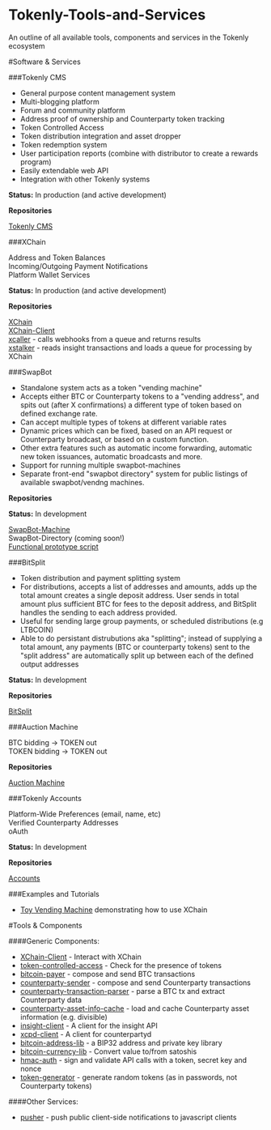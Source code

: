 # Tokenly-Tools-and-Services
An outline of all available tools, components and services in the Tokenly ecosystem

#Software & Services

###Tokenly CMS

* General purpose content management system
* Multi-blogging platform
* Forum and community platform
* Address proof of ownership and Counterparty token tracking
* Token Controlled Access
* Token distribution integration and asset dropper
* Token redemption system
* User participation reports (combine with distributor to create a rewards program)
* Easily extendable web API
* Integration with other Tokenly systems

**Status:** In production (and active development)

**Repositories**

[Tokenly CMS](https://github.com/tokenly/tokenly-cms)

###XChain

Address and Token Balances  
Incoming/Outgoing Payment Notifications  
Platform Wallet Services

**Status:** In production (and active development)

**Repositories**

[XChain](https://github.com/tokenly/xchain)  
[XChain-Client](https://github.com/tokenly/xchain-client)  
[xcaller](https://github.com/tokenly/xcaller) - calls webhooks from a queue and returns results  
[xstalker](https://github.com/tokenly/xstalker) - reads insight transactions and loads a queue for processing by XChain

###SwapBot

* Standalone system acts as a token "vending machine"
* Accepts either BTC or Counterparty tokens to a "vending address", and spits out (after X confirmations) a different type of token based on defined exchange rate.
* Can accept multiple types of tokens at different variable rates
* Dynamic prices which can be fixed, based on an API request or Counterparty broadcast, or based on a custom function.
* Other extra features such as automatic income forwarding, automatic new token issuances, automatic broadcasts and more.
* Support for running multiple swapbot-machines
* Separate front-end "swapbot directory" system for public listings of available swapbot/vendng machines.

**Repositories**

**Status:** In development

[SwapBot-Machine](https://github.com/tokenly/swapbot)  
SwapBot-Directory (coming soon!)  
[Functional prototype script](https://github.com/tokenly/xcp-gateway)

###BitSplit

* Token distribution and payment splitting system
* For distributions, accepts a list of addresses and amounts, adds up the total amount creates a single deposit address. User sends in total amount plus sufficient BTC for fees to the deposit address, and BitSplit handles the sending to each address provided.
* Useful for sending large group payments, or scheduled distributions (e.g LTBCOIN)
* Able to do persistant distrubutions aka "splitting"; instead of supplying a total amount, any payments (BTC or counterparty tokens) sent to the "split address" are automatically split up between each of the defined output addresses

**Status:** In development

**Repositories**

[BitSplit](https://github.com/tokenly/BitSplit)

###Auction Machine

BTC bidding -> TOKEN out  
TOKEN bidding -> TOKEN out

**Repositories**

[Auction Machine](https://github.com/tokenly/auction-machine)

###Tokenly Accounts

Platform-Wide Preferences (email, name, etc)  
Verified Counterparty Addresses  
oAuth

**Status:** In development

**Repositories**

[Accounts](https://github.com/tokenly/accounts)

###Examples and Tutorials

* [Toy Vending Machine](https://github.com/tokenly/toy-vending-machine) demonstrating how to use XChain

#Tools & Components

####Generic Components:

* [XChain-Client](https://github.com/tokenly/xchain-client) - Interact with XChain
* [token-controlled-access](https://github.com/tokenly/token-controlled-access) - Check for the presence of tokens
* [bitcoin-payer](https://github.com/tokenly/bitcoin-payer) - compose and send BTC transactions
* [counterparty-sender](https://github.com/tokenly/counterparty-sender) - compose and send Counterparty transactions
* [counterparty-transaction-parser](https://github.com/tokenly/counterparty-transaction-parser) - parse a BTC tx and extract Counterparty data
* [counterparty-asset-info-cache](https://github.com/tokenly/counterparty-asset-info-cache) - load and cache Counterparty asset information (e.g. divisible)
* [insight-client](https://github.com/tokenly/insight-client) - A client for the insight API
* [xcpd-client](https://github.com/tokenly/xcpd-client) - A client for counterpartyd
* [bitcoin-address-lib](https://github.com/tokenly/bitcoin-address-lib) - a BIP32 address and private key library
* [bitcoin-currency-lib](https://github.com/tokenly/bitcoin-currency-lib) - Convert value to/from satoshis
* [hmac-auth](https://github.com/tokenly/hmac-auth) - sign and validate API calls with a token, secret key and nonce
* [token-generator](https://github.com/tokenly/token-generator) - generate random tokens (as in passwords, not Counterparty tokens)

####Other Services:
* [pusher](https://github.com/tokenly/pusher) - push public client-side notifications to javascript clients



